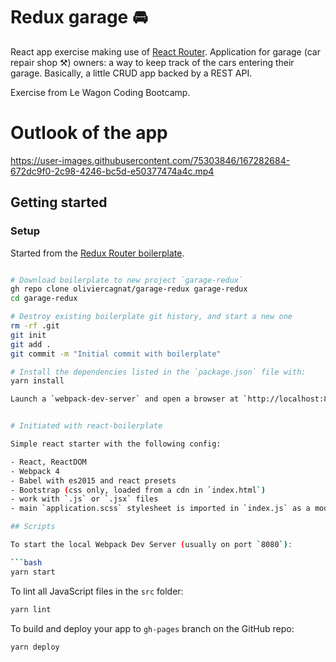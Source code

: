# Redux garage 🚘

React app exercise making use of [React Router](https://reacttraining.com/react-router/). Application for garage (car repair shop ⚒) owners: a way to keep track of the cars entering their garage. Basically, a little CRUD app backed by a REST API. 

Exercise from Le Wagon Coding Bootcamp.

# Outlook of the app

https://user-images.githubusercontent.com/75303846/167282684-672dc9f0-2c98-4246-bc5d-e50377474a4c.mp4

## Getting started

### Setup
Started from the [Redux Router boilerplate](https://github.com/yannklein/react-workshop.git).

```bash

# Download boilerplate to new project `garage-redux`
gh repo clone oliviercagnat/garage-redux garage-redux
cd garage-redux

# Destroy existing boilerplate git history, and start a new one
rm -rf .git
git init
git add .
git commit -m "Initial commit with boilerplate"

# Install the dependencies listed in the `package.json` file with:
yarn install

Launch a `webpack-dev-server` and open a browser at `http://localhost:8080`!


# Initiated with react-boilerplate

Simple react starter with the following config:

- React, ReactDOM
- Webpack 4
- Babel with es2015 and react presets
- Bootstrap (css only, loaded from a cdn in `index.html`)
- work with `.js` or `.jsx` files
- main `application.scss` stylesheet is imported in `index.js` as a module to enjoy hot reloading

## Scripts

To start the local Webpack Dev Server (usually on port `8080`):

```bash
yarn start
```

To lint all JavaScript files in the `src` folder:

```bash
yarn lint
```

To build and deploy your app to `gh-pages` branch on the GitHub repo:

```bash
yarn deploy
```
